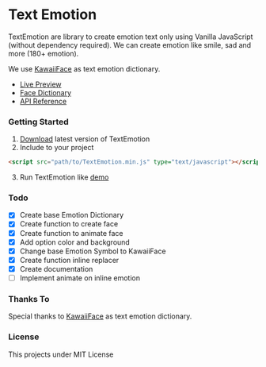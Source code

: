 # Text Emotion

TextEmotion are library to create emotion text only using Vanilla JavaScript (without dependency required). We can create emotion like smile, sad and more (180+ emotion).

We use [KawaiiFace](https://kawaiiface.net/happy-kawaii-faces/) as text emotion dictionary.

- [Live Preview](/preview)
- [Face Dictionary](/face)
- [API Reference](/api)

### Getting Started

1. [Download](https://raw.githubusercontent.com/muhibbudins/text-emotion/master/dist/TextEmotion.min.js) latest version of TextEmotion
2. Include to your project
```html
<script src="path/to/TextEmotion.min.js" type="text/javascript"></script>
```
3. Run TextEmotion like [demo](/preview)

### Todo

- [x] Create base Emotion Dictionary
- [x] Create function to create face
- [x] Create function to animate face
- [x] Add option color and background
- [x] Change base Emotion Symbol to KawaiiFace
- [x] Create function inline replacer
- [x] Create documentation
- [ ] Implement animate on inline emotion

### Thanks To

Special thanks to [KawaiiFace](https://kawaiiface.net/happy-kawaii-faces/) as text emotion dictionary.

### License

This projects under MIT License